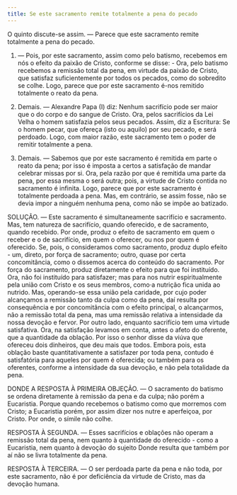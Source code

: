 ```yaml
---
title: Se este sacramento remite totalmente a pena do pecado
---
```


O quinto discute-se assim. — Parece que este sacramento remite totalmente a pena do pecado.  

1. — Pois, por este sacramento, assim como pelo batismo, recebemos em nós o efeito da paixão de Cristo, conforme se disse: - Ora, pelo batismo recebemos a remissão total da pena, em virtude da paixão de Cristo, que satisfaz suficientemente por todos os pecados, como do sobredito se colhe. Logo, parece que por este sacramento é-nos remitido totalmente o reato da pena.  

2. Demais. — Alexandre Papa (I) diz: Nenhum sacrifício pode ser maior que o do corpo e do sangue de Cristo. Ora, pelos sacrifícios da Lei Velha o homem satisfazia pelos seus pecados. Assim, diz a Escritura: Se o homem pecar, que ofereça (isto ou aquilo) por seu pecado, e será perdoado. Logo, com maior razão, este sacramento tem o poder de remitir totalmente a pena.  

3. Demais. — Sabemos que por este sacramento é remitida em parte o reato da pena; por isso é imposta a certos a satisfação de mandar celebrar missas por si. Ora, pela razão por que é remitida uma parte da pena, por essa mesma o será outra; pois, a virtude de Cristo contida no sacramento é infinita. Logo, parece que por este sacramento é totalmente perdoada a pena.  Mas, em contrário, se assim fosse, não se devia impor a ninguém nenhuma pena, como não se impõe ao batizado.  

SOLUÇÃO. — Este sacramento é simultaneamente sacrifício e sacramento. Mas, tem natureza de sacrifício, quando oferecido, e de sacramento, quando recebido. Por onde, produz o efeito de sacramento em quem o receber e o de sacrifício, em quem o oferecer, ou nos por quem é oferecido. Se, pois, o consideramos como sacramento, produz duplo efeito - um, direto, por força de sacramento; outro, quase por certa concomitância, como o dissemos acerca do conteúdo do sacramento. Por força do sacramento, produz diretamente o efeito para que foi instituído. Ora, não foi instituído para satisfazer; mas para nos nutrir espiritualmente pela união com Cristo e os seus membros, como·a nutrição fica unida ao nutrido. Mas, operando-se essa união pela caridade, por cujo poder alcançamos a remissão tanto da culpa como da pena, daí resulta por consequência e por concomitância com o efeito principal, o alcançarmos, não a remissão total da pena, mas uma remissão relativa a intensidade da nossa devoção e fervor. Por outro lado, enquanto sacrifício tem uma virtude satisfativa. Ora, na satisfação levamos em conta, antes o afeto do oferente, que a quantidade da oblação. Por isso o senhor disse da viúva que ofereceu dois dinheiros, que deu mais que todos. Embora pois, esta oblação baste quantitativamente a satisfazer por toda pena, contudo é satisfatória para aqueles por quem é oferecida; ou também para os oferentes, conforme a intensidade da sua devoção, e não pela totalidade da pena.  

DONDE A RESPOSTA À PRIMEIRA OBJEÇÃO. — O sacramento do batismo se ordena diretamente à remissão da pena e da culpa; não porém a Eucaristia. Porque quando recebemos o batismo como que morremos com Cristo; a Eucaristia porém, por assim dizer nos nutre e aperfeiçoa, por Cristo. Por onde, o símile não colhe.  

RESPOSTA À SEGUNDA. — Esses sacrifícios e oblações não operam a remissão total da pena, nem quanto à quantidade do oferecido - como a Eucaristia, nem quanto à devoção do sujeito Donde resulta que também por aí não se livra totalmente da pena.  

RESPOSTA À TERCEIRA. — O ser perdoada parte da pena e não toda, por este sacramento, não é por deficiência da virtude de Cristo, mas da devoção humana.